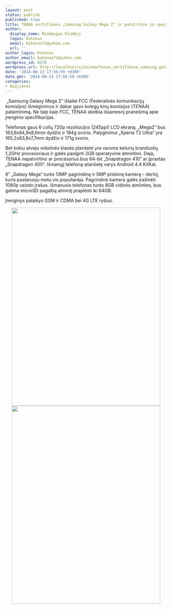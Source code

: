 ```yaml
---
layout: post
status: publish
published: true
title: TENAA sertifikavo „Samsung Galaxy Mega 2“ ir patvirtino jo specifikacijas
author:
  display_name: Mindaugas Klumbis
  login: Katonas
  email: katonasf1@yahoo.com
  url: ''
author_login: Katonas
author_email: katonasf1@yahoo.com
wordpress_id: 8170
wordpress_url: http://localhost/site/new/tenaa_sertifikavo_samsung_galaxy_mega_2_ir_patvirtino_jo_specifikacijas/
date: '2014-08-13 17:56:59 +0300'
date_gmt: '2014-08-13 17:56:59 +0300'
categories:
- Naujienos
---
```

<p>
	&nbsp;&bdquo;Samsung Galaxy Mega 2&ldquo; i&scaron;laikė FCC (Federalinės komunikacijų komisijos) i&scaron;mėginimus ir dabar gavo kolegų kinų komisijos (TENAA) palaiminimą. Ne taip kaip FCC, TENAA skelbia i&scaron;samesnį prane&scaron;imą apie įrenginio specifikacijas.</p>
<p>
	Telefonas gaus 6 colių 720p rezoliucijos (245ppi) LCD ekraną. &bdquo;Mega2&ldquo; bus 163,6x84,9x8,6mm dydžio ir 194g svorio. Palyginimui &bdquo;Xperia T2 Ultra&ldquo; yra 165,2x83,8x7,7mm dydžio ir 171g svorio.</p>
<p>
	Bet kokiu atveju vidutinės klasės plan&scaron;etė yra varoma keturių branduolių 1,2GHz procesoriaus ir galės pasigirti 2GB operatyvine atmintimi. Deja, TENAA nepatvirtino ar procesorius bus 64-bit &bdquo;Snapdragon 410&ldquo; ar įprastas &bdquo;Snapdragon 400&ldquo;. I&scaron;manųjį telefoną-plan&scaron;etę varys Android 4.4 KitKat.</p>
<p>
	6&Prime; &bdquo;Galaxy Mega&ldquo; turės 13MP pagrindinę ir 5MP priekinę kamerą &ndash; derinį, kuris pastaruoju metu vis populiarėja. Pagrindinė kamera galės įra&scaron;inėti 1080p vaizdo įra&scaron;us. I&scaron;manusis telefonas turės 8GB vidinės atminties, bus galima microSD pagalbą atmintį praplėsti iki 64GB.</p>
<p>
	Įrenginys palaikys GSM ir CDMA bei 4G LTE ry&scaron;ius.&nbsp;</p>
<p style="text-align: center;">
	<img alt="" src="http://technews.lt/userfiles/gsmarena_001 (2).jpg" style="width: 464px; height: 619px;" /><img alt="" src="http://technews.lt/userfiles/gsmarena_002 (1).jpg" style="width: 464px; height: 619px;" /></p>
